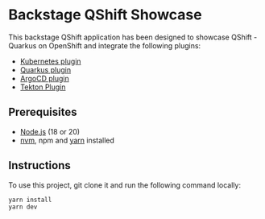 # Backstage QShift Showcase

This backstage QShift application has been designed to showcase QShift - Quarkus on OpenShift and integrate the following plugins:
- [Kubernetes plugin](https://backstage.io/docs/features/kubernetes/installation)
- [Quarkus plugin](https://github.com/q-shift/backstage-plugins)
- [ArgoCD plugin](https://github.com/RoadieHQ/roadie-backstage-plugins/tree/main/plugins/frontend/backstage-plugin-argo-cd)
- [Tekton Plugin](https://github.com/janus-idp/backstage-plugins/tree/main/plugins/tekton)

## Prerequisites

- [Node.js](https://nodejs.org/en) (18 or 20)
- [nvm](https://github.com/nvm-sh/nvm), npm and [yarn](https://classic.yarnpkg.com/lang/en/docs/install/#mac-stable) installed

## Instructions

To use this project, git clone it and run the following command locally:

```sh
yarn install
yarn dev
```
